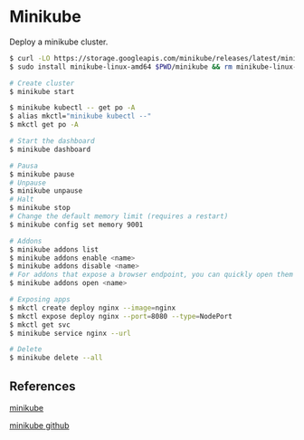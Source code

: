 # Minikube

Deploy a minikube cluster.

```sh
$ curl -LO https://storage.googleapis.com/minikube/releases/latest/minikube-linux-amd64
$ sudo install minikube-linux-amd64 $PWD/minikube && rm minikube-linux-amd64

# Create cluster
$ minikube start

$ minikube kubectl -- get po -A
$ alias mkctl="minikube kubectl --"
$ mkctl get po -A

# Start the dashboard
$ minikube dashboard

# Pausa
$ minikube pause
# Unpause
$ minikube unpause
# Halt
$ minikube stop
# Change the default memory limit (requires a restart)
$ minikube config set memory 9001

# Addons
$ minikube addons list
$ minikube addons enable <name>
$ minikube addons disable <name>
# For addons that expose a browser endpoint, you can quickly open them with
$ minikube addons open <name>

# Exposing apps
$ mkctl create deploy nginx --image=nginx
$ mkctl expose deploy nginx --port=8080 --type=NodePort
$ mkctl get svc
$ minikube service nginx --url

# Delete
$ minikube delete --all
```

## References

[minikube](https://minikube.sigs.k8s.io/docs/)

[minikube github](https://github.com/kubernetes/minikube)
